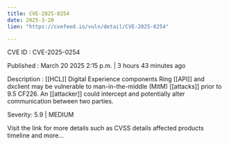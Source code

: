 ```yaml
---
title: CVE-2025-0254
date: 2025-3-20
lien: "https://cvefeed.io/vuln/detail/CVE-2025-0254"

---
```


CVE ID : CVE-2025-0254

Published :  March 20
2025
2:15 p.m. | 3 hours
43 minutes ago

Description : [[HCL]] Digital Experience components Ring [[API]] and dxclient may be vulnerable to man-in-the-middle (MitM) [[attacks]] prior to 9.5 CF226.  An [[attacker]] could intercept and potentially alter communication between two parties.

Severity: 5.9 | MEDIUM

Visit the link for more details
such as CVSS details
affected products
timeline
and more...
